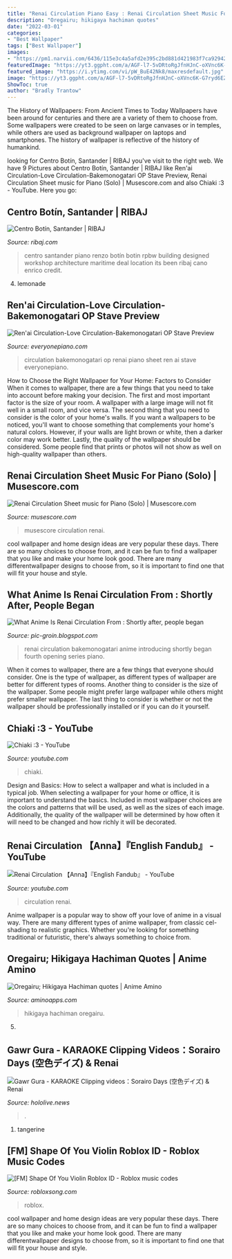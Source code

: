 ```yaml
---
title: "Renai Circulation Piano Easy : Renai Circulation Sheet Music For Piano (solo)"
description: "Oregairu; hikigaya hachiman quotes"
date: "2022-03-01"
categories:
- "Best Wallpaper"
tags: ["Best Wallpaper"]
images:
- "https://pm1.narvii.com/6436/115e3c4a5afd2e395c2bd881d421983f7ca92942_hq.jpg"
featuredImage: "https://yt3.ggpht.com/a/AGF-l7-5vDRtoRgJfnHJnC-oXVnc6K-G7ryd6EZKgg=s900-c-k-c0xffffffff-no-rj-mo"
featured_image: "https://i.ytimg.com/vi/pW_BuE42Nk8/maxresdefault.jpg"
image: "https://yt3.ggpht.com/a/AGF-l7-5vDRtoRgJfnHJnC-oXVnc6K-G7ryd6EZKgg=s900-c-k-c0xffffffff-no-rj-mo"
ShowToc: true
author: "Bradly Trantow"
---
```



The History of Wallpapers: From Ancient Times to Today
Wallpapers have been around for centuries and there are a variety of them to choose from. Some wallpapers were created to be seen on large canvases or in temples, while others are used as background wallpaper on laptops and smartphones. The history of wallpaper is reflective of the history of humankind.

	

		
looking for Centro Botín, Santander | RIBAJ you've visit to the right web. We have 9 Pictures about Centro Botín, Santander | RIBAJ like Ren&#039;ai Circulation-Love Circulation-Bakemonogatari OP Stave Preview, Renai Circulation Sheet music for Piano (Solo) | Musescore.com and also Chiaki :3 - YouTube. Here you go:
		
    
## Centro Botín, Santander | RIBAJ

<img loading=lazy src="https://darkroom.ribaj.com/1200/855/d946cb5291f22d5ea928a5af888aed58:7471bd964dfa1015f53d0e45065b27e7/the-centro-botin-has-been-designed-to-deal-with-its-maritime-location" onerror="this.onerror=null;this.src='https://tse4.mm.bing.net/th?id=OIP.pIuXiA1ThVZkhbhWawAkGgHaFR&amp;pid=15.1';" alt="Centro Botín, Santander | RIBAJ">

_Source: ribaj.com_

>centro santander piano renzo botín botin rpbw building designed workshop architecture maritime deal location its been ribaj cano enrico credit. 

	

4. lemonade 

    
## Ren&#039;ai Circulation-Love Circulation-Bakemonogatari OP Stave Preview

<img loading=lazy src="http://www.everyonepiano.com/pianomusic/002/0001937/0001937-w-b-2.png" onerror="this.onerror=null;this.src='https://tse1.mm.bing.net/th?id=OIP.9ArkfNJ1CuIgNQjyL5qKMAHaKE&amp;pid=15.1';" alt="Ren&#039;ai Circulation-Love Circulation-Bakemonogatari OP Stave Preview">

_Source: everyonepiano.com_

>circulation bakemonogatari op renai piano sheet ren ai stave everyonepiano. 

	

How to Choose the Right Wallpaper for Your Home: Factors to Consider
When it comes to wallpaper, there are a few things that you need to take into account before making your decision. The first and most important factor is the size of your room. A wallpaper with a large image will not fit well in a small room, and vice versa. 
The second thing that you need to consider is the color of your home's walls. If you want a wallpapers to be noticed, you'll want to choose something that complements your home's natural colors. However, if your walls are light brown or white, then a darker color may work better. 
Lastly, the quality of the wallpaper should be considered. Some people find that prints or photos will not show as well on high-quality wallpaper than others.

    
## Renai Circulation Sheet Music For Piano (Solo) | Musescore.com

<img loading=lazy src="https://musescore.com/static/musescore/scoredata/g/f69cb3cf7ffed6998652a5bd06249219acc1246d/score_0.png@850x1100?no-cache=1603791201&amp;bgclr=ffffff" onerror="this.onerror=null;this.src='https://tse2.mm.bing.net/th?id=OIP.469Vb7JrxnzTh-S094URRAHaJl&amp;pid=15.1';" alt="Renai Circulation Sheet music for Piano (Solo) | Musescore.com">

_Source: musescore.com_

>musescore circulation renai. 

	

cool wallpaper and home design ideas are very popular these days. There are so many choices to choose from, and it can be fun to find a wallpaper that you like and make your home look good. There are many differentwallpaper designs to choose from, so it is important to find one that will fit your house and style.

    
## What Anime Is Renai Circulation From : Shortly After, People Began

<img loading=lazy src="https://assets.onlinepianist.com/songs/artists/bakemonogatari_bg.jpg" onerror="this.onerror=null;this.src='https://tse1.mm.bing.net/th?id=OIP.Io6oRPMlyquFm_yB_MdbUwAAAA&amp;pid=15.1';" alt="What Anime Is Renai Circulation From : Shortly after, people began">

_Source: pic-groin.blogspot.com_

>renai circulation bakemonogatari anime introducing shortly began fourth opening series piano. 

	

When it comes to wallpaper, there are a few things that everyone should consider. One is the type of wallpaper, as different types of wallpaper are better for different types of rooms. Another thing to consider is the size of the wallpaper. Some people might prefer large wallpaper while others might prefer smaller wallpaper. The last thing to consider is whether or not the wallpaper should be professionally installed or if you can do it yourself.

    
## Chiaki :3 - YouTube

<img loading=lazy src="https://yt3.ggpht.com/a/AGF-l7-5vDRtoRgJfnHJnC-oXVnc6K-G7ryd6EZKgg=s900-c-k-c0xffffffff-no-rj-mo" onerror="this.onerror=null;this.src='https://tse3.mm.bing.net/th?id=OIP.GSMEdpzmru7rUuasGZqlHQHaHa&amp;pid=15.1';" alt="Chiaki :3 - YouTube">

_Source: youtube.com_

>chiaki. 

	

Design and Basics: How to select a wallpaper and what is included in a typical job.
When selecting a wallpaper for your home or office, it is important to understand the basics. Included in most wallpaper choices are the colors and patterns that will be used, as well as the sizes of each image. Additionally, the quality of the wallpaper will be determined by how often it will need to be changed and how richly it will be decorated.

    
## Renai Circulation 【Anna】『English Fandub』 - YouTube

<img loading=lazy src="https://i.ytimg.com/vi/pW_BuE42Nk8/maxresdefault.jpg" onerror="this.onerror=null;this.src='https://tse1.mm.bing.net/th?id=OIP.MkKP-fLSlSPz488mxF7EDgHaEK&amp;pid=15.1';" alt="Renai Circulation 【Anna】『English Fandub』 - YouTube">

_Source: youtube.com_

>circulation renai. 

	

Anime wallpaper is a popular way to show off your love of anime in a visual way. There are many different types of anime wallpaper, from classic cel-shading to realistic graphics. Whether you're looking for something traditional or futuristic, there's always something to choice from.

    
## Oregairu; Hikigaya Hachiman Quotes | Anime Amino

<img loading=lazy src="https://pm1.narvii.com/6436/115e3c4a5afd2e395c2bd881d421983f7ca92942_hq.jpg" onerror="this.onerror=null;this.src='https://tse2.mm.bing.net/th?id=OIP.1ZqKzI9IknDd2BshYeURtAHaHE&amp;pid=15.1';" alt="Oregairu; Hikigaya Hachiman quotes | Anime Amino">

_Source: aminoapps.com_

>hikigaya hachiman oregairu. 

	

5.

    
## Gawr Gura - KARAOKE Clipping Videos：Sorairo Days (空色デイズ) &amp; Renai

<img loading=lazy src="https://hololive.news/wp-content/uploads/2020/11/EmqsDYdXYAA_IbD.jpg" onerror="this.onerror=null;this.src='https://tse4.mm.bing.net/th?id=OIP.MHyIGLrrblIqpTlmcJN2PQHaEK&amp;pid=15.1';" alt="Gawr Gura - KARAOKE Clipping videos：Sorairo Days (空色デイズ) &amp; Renai">

_Source: hololive.news_

>. 

	

1. tangerine 

    
## [FM] Shape Of You Violin Roblox ID - Roblox Music Codes

<img loading=lazy src="https://robloxsong.com/assets/img/codes/941/1458714941.jpg" onerror="this.onerror=null;this.src='https://tse2.mm.bing.net/th?id=OIP.o2KXjf-Phy1llgVTOrqn8wHaEK&amp;pid=15.1';" alt="[FM] Shape Of You Violin Roblox ID - Roblox music codes">

_Source: robloxsong.com_

>roblox. 

	

cool wallpaper and home design ideas are very popular these days. There are so many choices to choose from, and it can be fun to find a wallpaper that you like and make your home look good. There are many differentwallpaper designs to choose from, so it is important to find one that will fit your house and style.

